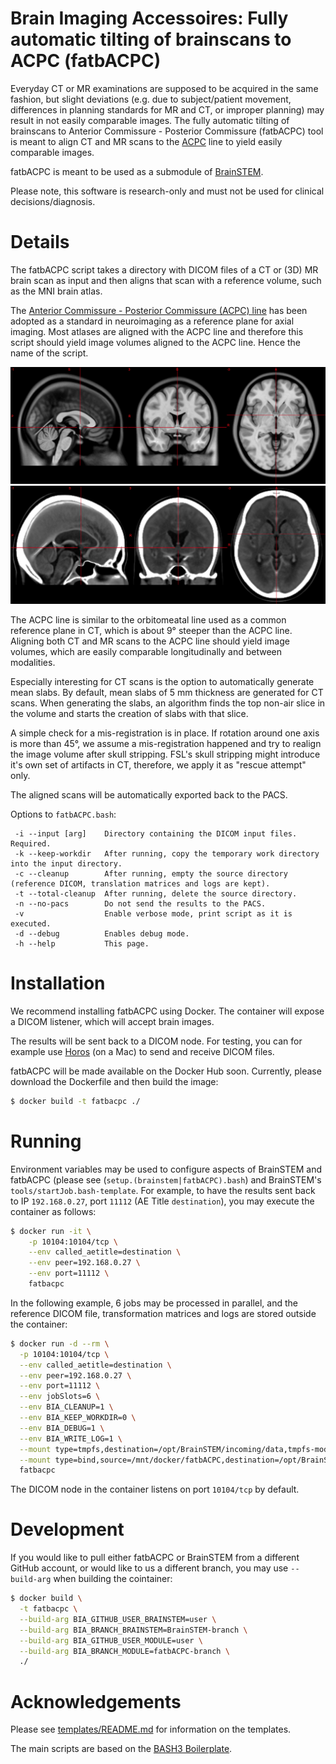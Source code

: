 # Brain Imaging Accessoires: Fully automatic tilting of brainscans to ACPC (fatbACPC)

Everyday CT or MR examinations are supposed to be acquired in the same fashion, but slight deviations (e.g. due to subject/patient movement, differences in planning standards for MR and CT, or improper planning) may result in not easily comparable images. The fully automatic tilting of brainscans to Anterior Commissure - Posterior Commissure (fatbACPC) tool is meant to align CT and MR scans to the [ACPC](https://radiopaedia.org/articles/anterior-commissure-posterior-commissure-line) line to yield easily comparable images.

fatbACPC is meant to be used as a submodule of [BrainSTEM](https://github.com/BrainImAccs/BrainSTEM).

Please note, this software is research-only and must not be used for clinical decisions/diagnosis.

# Details

The fatbACPC script takes a directory with DICOM files of a CT or (3D) MR brain scan as input and then aligns that scan with a reference volume, such as the MNI brain atlas.

The [Anterior Commissure - Posterior Commissure (ACPC) line](https://radiopaedia.org/articles/anterior-commissure-posterior-commissure-line) has been adopted as a standard in neuroimaging as a reference plane for axial imaging. Most atlases are aligned with the ACPC line and therefore this script should yield image volumes aligned to the ACPC line. Hence the name of the script.

![Screenshot of the MNI ICBM 2009c Nonlinear Symmetric T1 template highlighting the ACPC line](img/mni_icbm152_t1_tal_nlin_asym_09c_acpc.png "Screenshot of the MNI ICBM 2009c Nonlinear Symmetric T1 template highlighting the ACPC line")
![Screenshot of the CT template from the Clinical toolbox for SPM 8/2014 highlighting the ACPC line](img/scct_unsmooth_acpc.png "Screenshot of the CT template from the Clinical toolbox for SPM 8/2014 highlighting the ACPC line")

The ACPC line is similar to the orbitomeatal line used as a common reference plane in CT, which is about 9° steeper than the ACPC line. Aligning both CT and MR scans to the ACPC line should yield image volumes, which are easily comparable longitudinally and between modalities.

Especially interesting for CT scans is the option to automatically generate mean slabs. By default, mean slabs of 5 mm thickness are generated for CT scans. When generating the slabs, an algorithm finds the top non-air slice in the volume and starts the creation of slabs with that slice.

A simple check for a mis-registration is in place. If rotation around one axis is more than 45°, we assume a mis-registration happened and try to realign the image volume after skull stripping. FSL's skull stripping might introduce it's own set of artifacts in CT, therefore, we apply it as "rescue attempt" only.

The aligned scans will be automatically exported back to the PACS.

Options to `fatbACPC.bash`:

```
 -i --input [arg]    Directory containing the DICOM input files. Required.
 -k --keep-workdir   After running, copy the temporary work directory into the input directory.
 -c --cleanup        After running, empty the source directory (reference DICOM, translation matrices and logs are kept).
 -t --total-cleanup  After running, delete the source directory.
 -n --no-pacs        Do not send the results to the PACS.
 -v                  Enable verbose mode, print script as it is executed.
 -d --debug          Enables debug mode.
 -h --help           This page.
```

# Installation

We recommend installing fatbACPC using Docker. The container will expose a DICOM listener, which will accept brain images.

The results will be sent back to a DICOM node. For testing, you can for example use [Horos](https://horosproject.org) (on a Mac) to send and receive DICOM files.

fatbACPC will be made available on the Docker Hub soon. Currently, please download the Dockerfile and then build the image:

```bash
$ docker build -t fatbacpc ./
```

# Running

Environment variables may be used to configure aspects of BrainSTEM and fatbACPC (please see (`setup.(brainstem|fatbACPC).bash`) and BrainSTEM's `tools/startJob.bash-template`. For example, to have the results sent back to IP `192.168.0.27`, port `11112` (AE Title `destination`), you may execute the container as follows:

```bash
$ docker run -it \
	-p 10104:10104/tcp \
	--env called_aetitle=destination \
	--env peer=192.168.0.27 \
	--env port=11112 \
	fatbacpc
```

In the following example, 6 jobs may be processed in parallel, and the reference DICOM file, transformation matrices and logs are stored outside the container:

```bash
$ docker run -d --rm \
  -p 10104:10104/tcp \
  --env called_aetitle=destination \
  --env peer=192.168.0.27 \
  --env port=11112 \
  --env jobSlots=6 \
  --env BIA_CLEANUP=1 \
  --env BIA_KEEP_WORKDIR=0 \
  --env BIA_DEBUG=1 \
  --env BIA_WRITE_LOG=1 \
  --mount type=tmpfs,destination=/opt/BrainSTEM/incoming/data,tmpfs-mode=1777 \
  --mount type=bind,source=/mnt/docker/fatbACPC,destination=/opt/BrainSTEM/received/data/ \
  fatbacpc
```

The DICOM node in the container listens on port `10104/tcp` by default.

# Development

If you would like to pull either fatbACPC or BrainSTEM from a different GitHub account, or would like to us a different branch, you may use `--build-arg` when building the cointainer:

```bash
$ docker build \
  -t fatbacpc \
  --build-arg BIA_GITHUB_USER_BRAINSTEM=user \
  --build-arg BIA_BRANCH_BRAINSTEM=BrainSTEM-branch \
  --build-arg BIA_GITHUB_USER_MODULE=user \
  --build-arg BIA_BRANCH_MODULE=fatbACPC-branch \
  ./
```

# Acknowledgements

Please see [templates/README.md](https://github.com/brainimaccs/fatbACPC/blob/master/templates/README.md) for information on the templates.

The main scripts are based on the [BASH3 Boilerplate](http://bash3boilerplate.sh).

